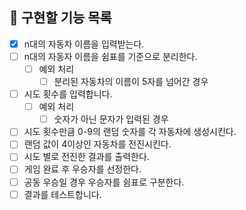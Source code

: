 ## 📝 구현할 기능 목록

- [x] n대의 자동차 이름을 입력받는다. 
- [ ] n대의 자동자 이름을 쉼표를 기준으로 분리한다.
    - [ ] 예외 처리
        - [ ] 분리된 자동차의 이름이 5자를 넘어간 경우
- [ ] 시도 횟수를 입력합니다.
    - [ ] 예외 처리
        - [ ] 숫자가 아닌 문자가 입력된 경우
- [ ] 시도 횟수만큼 0-9의 랜덤 숫자를 각 자동차에 생성시킨다.
- [ ] 랜덤 값이 4이상인 자동차를 전진시킨다.
- [ ] 시도 별로 전진한 결과를 출력한다.
- [ ] 게임 완료 후 우승자를 선정한다.
- [ ] 공동 우승일 경우 우승자를 쉼표로 구분한다.
- [ ] 결과를 테스트합니다.
